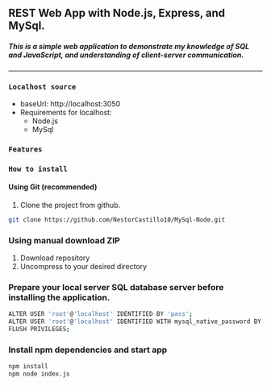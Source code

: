 ## REST Web App with Node.js, Express, and MySql.

##### This is a simple web application to demonstrate my knowledge of SQL and JavaScript, and understanding of client-server communication.
---
### `Localhost source`



-   baseUrl: http://localhost:3050
-   Requirements for localhost:
    -  Node.js 
    -  MySql 
    

### `Features`


### `How to install`

#### Using Git (recommended)

1.  Clone the project from github. 

```bash
git clone https://github.com/NestorCastillo10/MySql-Node.git 
```

### Using manual download ZIP

1.  Download repository
2.  Uncompress to your desired directory

### Prepare your local server SQL database server before installing the application.

```bash
ALTER USER 'root'@'localhost' IDENTIFIED BY 'pass'; 
ALTER USER 'root'@'localhost' IDENTIFIED WITH mysql_native_password BY 'pass';
FLUSH PRIVILEGES;
```

### Install npm dependencies and start app

```bash
npm install
npm node index.js
```




